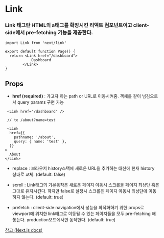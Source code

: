 # Link

### Link 태그란 HTML의 a태그를 확장시킨 리액트 컴포넌트이고 client-side에서 pre-fetching 기능을 제공한다.

```
import Link from 'next/link'

export default function Page() {
  return <Link href="/dashboard">
            Dashboard
        </Link>
}

```

## Props

- **href (required)** : 가고자 하는 path or URL로 이동시켜줌. 객체를 같이 넘김으로서 query params 구현 가능

```
 <Link href="/dashboard" />

 // to /about?name=test

 <Link
  href={{
    pathname: '/about',
    query: { name: 'test' },
  }}
>
  About
</Link>
```

- replace : 브라우저 history스택에 새로운 URL을 추가하는 대신에 현재 history 상태로 교체. (default: false)

- scroll : Link태그의 기본동작은 새로운 페이지 이동시 스크롤을 페이지 최상단 혹은 그대로 유지시킨다. 하지만 false로 설정시 스크롤은 페이지 이동시 최상단에 이동하지 않는다. (default: true)

- prefetch : client-side navigation에서 성능을 최적화하기 위한 props로 viewport에 위치한 link태그로 이동될 수 있는 페이지들을 모두 pre-fetching 해놓는다. production모드에서만 동작한다. (default: true)

[참고 (Next.js docs)](https://nextjs.org/docs/app/api-reference/components/link)
